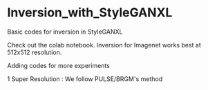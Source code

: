 # Inversion_with_StyleGANXL
Basic codes for inversion in StyleGANXL


Check out the colab notebook. Inversion for Imagenet works best at 512x512 resolution. 

Adding codes for more experiments

1 Super Resolution : We follow PULSE/BRGM's method
